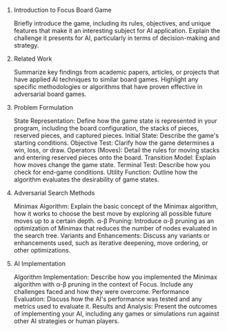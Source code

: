 1. Introduction to Focus Board Game

    Briefly introduce the game, including its rules, objectives, and unique features that make it an interesting subject for AI application.
    Explain the challenge it presents for AI, particularly in terms of decision-making and strategy.

2. Related Work

    Summarize key findings from academic papers, articles, or projects that have applied AI techniques to similar board games.
    Highlight any specific methodologies or algorithms that have proven effective in adversarial board games.

3. Problem Formulation

    State Representation: Define how the game state is represented in your program, including the board configuration, the stacks of pieces, reserved pieces, and captured pieces.
    Initial State: Describe the game's starting conditions.
    Objective Test: Clarify how the game determines a win, loss, or draw.
    Operators (Moves): Detail the rules for moving stacks and entering reserved pieces onto the board.
    Transition Model: Explain how moves change the game state.
    Terminal Test: Describe how you check for end-game conditions.
    Utility Function: Outline how the algorithm evaluates the desirability of game states.

4. Adversarial Search Methods

    Minimax Algorithm: Explain the basic concept of the Minimax algorithm, how it works to choose the best move by exploring all possible future moves up to a certain depth.
    α-β Pruning: Introduce α-β pruning as an optimization of Minimax that reduces the number of nodes evaluated in the search tree.
    Variants and Enhancements: Discuss any variants or enhancements used, such as iterative deepening, move ordering, or other optimizations.

5. AI Implementation

    Algorithm Implementation: Describe how you implemented the Minimax algorithm with α-β pruning in the context of Focus. Include any challenges faced and how they were overcome.
    Performance Evaluation: Discuss how the AI's performance was tested and any metrics used to evaluate it.
    Results and Analysis: Present the outcomes of implementing your AI, including any games or simulations run against other AI strategies or human players.
